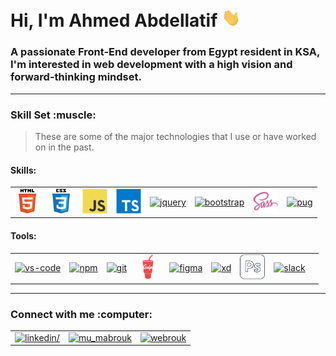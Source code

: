 
<h1>Hi, I'm Ahmed Abdellatif <img  src="https://raw.githubusercontent.com/ABSphreak/ABSphreak/master/gifs/Hi.gif" width="30px"></h1>
<h3>A passionate Front-End developer from Egypt resident in KSA, I'm interested in web development with a high vision and forward-thinking mindset.</h3>

<!-- 👨‍💻 All of my projects are available at <a href="http://webrouk.com/" target="_blank" rel="noreferrer">my website</a> -->

<hr>

<h3>Skill Set :muscle:</h3>

> These are some of the major technologies that I use or have worked on in the past.

<h4>Skills:</h4>

<table>
  <tr>
    <td><a href="https://www.w3.org/html/" target="_blank" rel="noreferrer"> <img src="https://raw.githubusercontent.com/devicons/devicon/master/icons/html5/html5-original-wordmark.svg" alt="html5" width="40" height="40"/> </a></td>
    <td><a href="https://www.w3schools.com/css/" target="_blank" rel="noreferrer"> <img src="https://raw.githubusercontent.com/devicons/devicon/master/icons/css3/css3-original-wordmark.svg" alt="css3" width="40" height="40"/> </a></td>
    <td><a href="https://developer.mozilla.org/en-US/docs/Web/JavaScript" target="_blank" rel="noreferrer"> <img src="https://raw.githubusercontent.com/devicons/devicon/master/icons/javascript/javascript-original.svg" alt="javascript" width="40" height="40"/> </a></td>
    <td><a href="https://www.typescriptlang.org/" target="_blank" rel="noreferrer"> <img src="https://raw.githubusercontent.com/devicons/devicon/master/icons/typescript/typescript-original.svg" alt="typescript" width="40" height="40"/> </a></td>
    <td><a href="https://jquery.com/" target="_blank" rel="noreferrer"> <img src="https://cdn.worldvectorlogo.com/logos/jquery-4.svg" alt="jquery" width="40" height="40"/> </a></td>
    <td><a href="https://getbootstrap.com" target="_blank" rel="noreferrer"> <img src="https://cdn.worldvectorlogo.com/logos/bootstrap-5-1.svg" alt="bootstrap" width="40" height="40"/> </a></td>
    <td><a href="https://sass-lang.com" target="_blank" rel="noreferrer"> <img src="https://raw.githubusercontent.com/devicons/devicon/master/icons/sass/sass-original.svg" alt="sass" width="40" height="40"/> </a></td>
    <td><a href="https://pugjs.org" target="_blank" rel="noreferrer"> <img src="https://cdn.worldvectorlogo.com/logos/pug.svg" alt="pug" width="40" height="40"/> </a></td>
  </tr>
</table>

<h4>Tools:</h4>

<table>
  <tr>
    <td><a href="https://code.visualstudio.com/" target="_blank" rel="noreferrer"> <img src="https://cdn.worldvectorlogo.com/logos/visual-studio-code-1.svg" alt="vs-code" width="40" height="40"/> </a></td>
    <td><a href="https://www.npmjs.com/" target="_blank" rel="noreferrer"> <img src="https://cdn.worldvectorlogo.com/logos/npm-square-red-1.svg" alt="npm" width="40" height="40"/> </a></td>
    <td><a href="https://git-scm.com/" target="_blank" rel="noreferrer"> <img src="https://www.vectorlogo.zone/logos/git-scm/git-scm-icon.svg" alt="git" width="40" height="40"/> </a></td>
    <td><a href="https://gulpjs.com" target="_blank" rel="noreferrer"> <img src="https://raw.githubusercontent.com/devicons/devicon/master/icons/gulp/gulp-plain.svg" alt="gulp" width="40" height="40"/> </a></td>
    <td><a href="https://www.figma.com/" target="_blank" rel="noreferrer"> <img src="https://www.vectorlogo.zone/logos/figma/figma-icon.svg" alt="figma" width="40" height="40"/> </a></td>
    <td><a href="https://www.adobe.com/products/xd.html" target="_blank" rel="noreferrer"> <img src="https://uxwing.com/wp-content/themes/uxwing/download/brands-and-social-media/adobe-xd-icon.svg" alt="xd" width="40" height="40"/> </a></td>
    <td><a href="https://www.photoshop.com/en" target="_blank" rel="noreferrer"> <img src="https://raw.githubusercontent.com/devicons/devicon/master/icons/photoshop/photoshop-line.svg" alt="photoshop" width="40" height="40"/> </a></td>
    <td><a href="https://slack.com/" target="_blank" rel="noreferrer"> <img src="https://cdn.worldvectorlogo.com/logos/slack-new-logo.svg" alt="slack" width="40" height="40"/> </a></td>
    <td></td>
  </tr>
</table>

<hr>

<h3>Connect with me :computer:</h3>

<table>
  <tr>
    <td><a href="https://www.linkedin.com/in/ahmed3bdellatif/" target="blank"><img src="https://raw.githubusercontent.com/rahuldkjain/github-profile-readme-generator/master/src/images/icons/Social/linked-in-alt.svg" alt="linkedin/" height="30" width="40" /></a></td>
    <td><a href="https://www.behance.net/ah_abdellatif" target="blank"><img src="https://cdn.worldvectorlogo.com/logos/behance-2.svg" alt="mu_mabrouk" height="30" width="40" /></a></td>
    <td><a href="https://www.facebook.com/eng.gohry/" target="blank"><img src="https://raw.githubusercontent.com/rahuldkjain/github-profile-readme-generator/master/src/images/icons/Social/facebook.svg" alt="webrouk" height="30" width="40" /></a></td>
  </tr>
</table>
